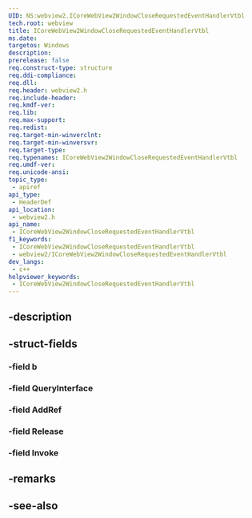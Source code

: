 ```yaml
---
UID: NS:webview2.ICoreWebView2WindowCloseRequestedEventHandlerVtbl
tech.root: webview
title: ICoreWebView2WindowCloseRequestedEventHandlerVtbl
ms.date: 
targetos: Windows
description: 
prerelease: false
req.construct-type: structure
req.ddi-compliance: 
req.dll: 
req.header: webview2.h
req.include-header: 
req.kmdf-ver: 
req.lib: 
req.max-support: 
req.redist: 
req.target-min-winverclnt: 
req.target-min-winversvr: 
req.target-type: 
req.typenames: ICoreWebView2WindowCloseRequestedEventHandlerVtbl
req.umdf-ver: 
req.unicode-ansi: 
topic_type:
 - apiref
api_type:
 - HeaderDef
api_location:
 - webview2.h
api_name:
 - ICoreWebView2WindowCloseRequestedEventHandlerVtbl
f1_keywords:
 - ICoreWebView2WindowCloseRequestedEventHandlerVtbl
 - webview2/ICoreWebView2WindowCloseRequestedEventHandlerVtbl
dev_langs:
 - c++
helpviewer_keywords:
 - ICoreWebView2WindowCloseRequestedEventHandlerVtbl
---
```


## -description

## -struct-fields

### -field b

### -field QueryInterface

### -field AddRef

### -field Release

### -field Invoke

## -remarks

## -see-also

